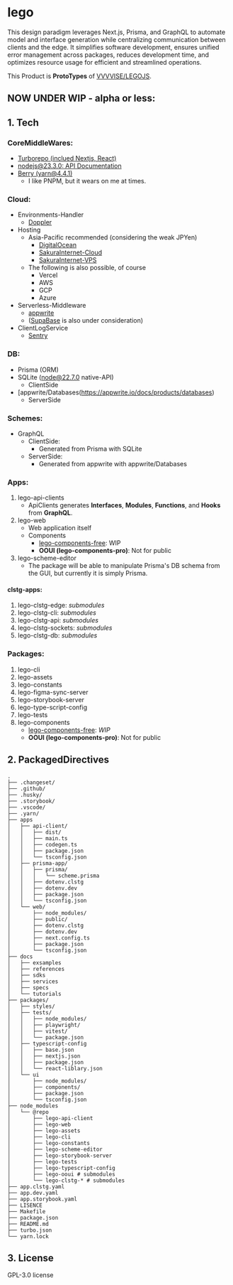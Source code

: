 # lego

This design paradigm leverages Next.js, Prisma, and GraphQL to automate model and interface generation while centralizing communication between clients and the edge. It simplifies software development, ensures unified error management across packages, reduces development time, and optimizes resource usage for efficient and streamlined operations.

This Product is **ProtoTypes** of [VVVVISE/LEGOJS](https://github.com/VVVVISE/legojs).

## NOW UNDER WIP - alpha or less:

## 1. Tech

### CoreMiddleWares:

- [Turborepo (inclued Nextjs, React)](https://turbo.build/repo/docs)
- [nodejs@23.3.0: API Documentation](https://nodejs.org/docs/latest/api/)
- [Berry (yarn@4.4.1)](https://github.com/yarnpkg/berry)
  - I like PNPM, but it wears on me at times.

### Cloud:

- Environments-Handler
  - [Doppler](https://www.doppler.com/)
- Hosting
  - Asia-Pacific recommended (considering the weak JPYen)
    - [DigitalOcean](https://www.digitalocean.com/)
    - [SakuraInternet-Cloud](https://cloud.sakura.ad.jp/)
    - [SakuraInternet-VPS](https://vps.sakura.ad.jp/)
  - The following is also possible, of course
    - Vercel
    - AWS
    - GCP
    - Azure
- Serverless-Middleware
  - [appwrite](https://github.com/appwrite/appwrite)
  - ([SupaBase](https://github.com/supabase/supabase) is also under consideration)
- ClientLogService
  - [Sentry](https://sentry.io/)

### DB:

- Prisma (ORM)
- SQLite (node@22.7.0 native-API)
  - ClientSide
- [appwrite/Databases(https://appwrite.io/docs/products/databases)
  - ServerSide

### Schemes:

- GraphQL
  - ClientSide:
    - Generated from Prisma with SQLite
  - ServerSide:
    - Generated from appwrite with appwrite/Databases

### Apps:

1. lego-api-clients
    - ApiClients generates **Interfaces**, **Modules**, **Functions**, and **Hooks** from **GraphQL**.
2. lego-web
    - Web application itself
    - Components
      - [lego-components-free](https://github.com/VVVVISE/lego-components-free): WIP
      - **OOUI (lego-components-pro)**: Not for public
3. lego-scheme-editor
    - The package will be able to manipulate Prisma's DB schema from the GUI, but currently it is simply Prisma.

#### clstg-apps:

1. lego-clstg-edge: _submodules_
2. lego-clstg-cli: _submodules_
3. lego-clstg-api: _submodules_
4. lego-clstg-sockets: _submodules_
5. lego-clstg-db: _submodules_

### Packages:

1. lego-cli
2. lego-assets
3. lego-constants
4. lego-figma-sync-server
5. lego-storybook-server
6. lego-type-script-config
7. lego-tests
8. lego-components
      - [lego-components-free](https://github.com/VVVVISE/lego-components-free): _WIP_
      - **OOUI (lego-components-pro)**: Not for public

## 2. PackagedDirectives

```shell
.
├── .changeset/
├── .github/
├── .husky/
├── .storybook/
├── .vscode/
├── .yarn/
├── apps
│   ├── api-client/
│   │   ├── dist/
│   │   ├── main.ts
│   │   ├── codegen.ts
│   │   ├── package.json
│   │   └── tsconfig.json
│   ├── prisma-app/
│   │   ├── prisma/
│   │   │   └── scheme.prisma
│   │   ├── dotenv.clstg
│   │   ├── dotenv.dev
│   │   ├── package.json
│   │   └── tsconfig.json
│   └── web/
│       ├── node_modules/
│       ├── public/
│       ├── dotenv.clstg
│       ├── dotenv.dev
│       ├── next.config.ts
│       ├── package.json
│       └── tsconfig.json
├── docs
│   ├── exsamples
│   ├── references
│   ├── sdks
│   ├── services
│   ├── specs
│   └── tutorials
├── packages/
│   ├── styles/
│   ├── tests/
│   │   ├── node_modules/
│   │   ├── playwright/
│   │   ├── vitest/
│   │   └── package.json
│   ├── typescript-config
│   │   ├── base.json
│   │   ├── nextjs.json
│   │   ├── package.json
│   │   └── react-liblary.json
│   └── ui
│       ├── node_modules/
│       ├── components/
│       ├── package.json
│       └── tsconfig.json
├── node_modules
│   └── @repo
│       ├── lego-api-client
│       ├── lego-web
│       ├── lego-assets
│       ├── lego-cli
│       ├── lego-constants
│       ├── lego-scheme-editor
│       ├── lego-storybook-server
│       ├── lego-tests
│       ├── lego-typescript-config
│       ├── lego-ooui # submodules
│       └── lego-clstg-* # submodules
├── app.clstg.yaml
├── app.dev.yaml
├── app.storybook.yaml
├── LISENCE
├── Makefile
├── package.json
├── README.md
├── turbo.json
└── yarn.lock
```

## 3. License

GPL-3.0 license
